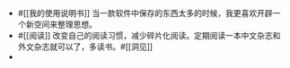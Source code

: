- #[[我的使用说明书]] 当一款软件中保存的东西太多的时候，我更喜欢开辟一个新空间来整理思想。
- #[[阅读]] 改变自己的阅读习惯，减少碎片化阅读。定期阅读一本中文杂志和外文杂志就可以了，多读书。#[[洞见]]
- 
